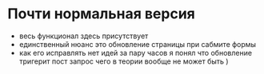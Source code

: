 # Почти нормальная версия
- весь функционал здесь присутствует
- единственный нюанс это обновление страницы при сабмите формы
- как его исправлять нет идей за пару часов я понял что обновление тригерит пост запрос чего в теории вообще не может быть )
